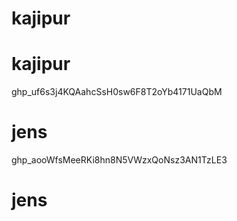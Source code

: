# kajipur
# kajipur

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
# jens





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
# jens
